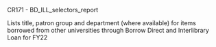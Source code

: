CR171 - BD_ILL_selectors_report

Lists title, patron group and department (where available) for items borrowed from other universities through Borrow Direct and Interlibrary Loan for FY22
